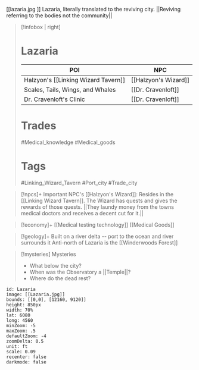 [[lazaria.jpg ]]
Lazaria, literally translated to the reviving city. \|\|Reviving referring to the bodies not the community\|\| 

> [!infobox | right]
> # Lazaria 
> | POI | NPC |
> | ---- | ---- |
> | Halzyon's [[Linking Wizard Tavern]] | [[Halzyon's Wizard]] | 
> | Scales, Tails, Wings, and Whales | [[Dr. Cravenloft]] | 
> | Dr. Cravenloft's Clinic | [[Dr. Cravenloft]] | 
> # Trades
> #Medical_knowledge #Medical_goods
>  # Tags
>  #Linking_Wizard_Tavern #Port_city #Trade_city

>[!npcs]+ Important NPC's
>[[Halzyon's Wizard]]: Resides in the [[Linking Wizard Tavern]]. The Wizard has quests and gives the rewards of those quests. \|\|They laundy money from the towns medical doctors and receives a decent cut for it.\|\| 
>




>[!economy]+
> [[Medical testing technology]]
> [[Medical Goods]]

> [!geology]+
> Built on a river delta -- port to the ocean and river surrounds it
> Anti-north of Lazaria is the [[Winderwoods Forest]]

>[!mysteries] Mysteries
> - What below the city? 
> - When was the Observatory a \|\|Temple\|\|?
> - Where do the dead rest?



```leaflet  
id: Lazaria   
image: [[Lazaria.jpg]]
bounds: [[0,0], [12160, 9120]] 
height: 850px 
width: 70% 
lat: 6080 
long: 4560   
minZoom: -5 
maxZoom: .5 
defaultZoom: -4 
zoomDelta: 0.5   
unit: ft  
scale: 0.09 
recenter: false  
darkmode: false 
```